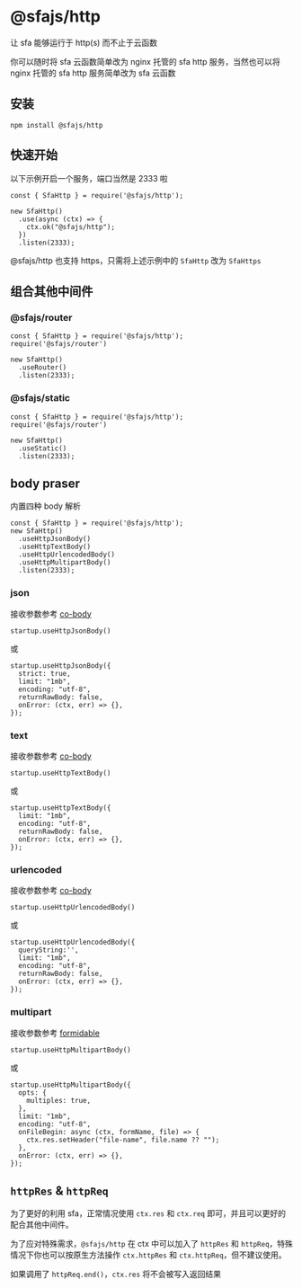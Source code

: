 # @sfajs/http

让 sfa 能够运行于 http(s) 而不止于云函数

你可以随时将 sfa 云函数简单改为 nginx 托管的 sfa http 服务，当然也可以将 nginx 托管的 sfa http 服务简单改为 sfa 云函数

## 安装

```
npm install @sfajs/http
```

## 快速开始

以下示例开启一个服务，端口当然是 2333 啦

```JS
const { SfaHttp } = require('@sfajs/http');

new SfaHttp()
  .use(async (ctx) => {
    ctx.ok("@sfajs/http");
  })
  .listen(2333);
```

@sfajs/http 也支持 https，只需将上述示例中的 `SfaHttp` 改为 `SfaHttps`

## 组合其他中间件

### @sfajs/router

```JS
const { SfaHttp } = require('@sfajs/http');
require('@sfajs/router')

new SfaHttp()
  .useRouter()
  .listen(2333);
```

### @sfajs/static

```JS
const { SfaHttp } = require('@sfajs/http');
require('@sfajs/router')

new SfaHttp()
  .useStatic()
  .listen(2333);
```

## body praser

内置四种 body 解析

```JS
const { SfaHttp } = require('@sfajs/http');
new SfaHttp()
  .useHttpJsonBody()
  .useHttpTextBody()
  .useHttpUrlencodedBody()
  .useHttpMultipartBody()
  .listen(2333);
```

### json

接收参数参考 [co-body](https://github.com/koajs/koa-body)

```JS
startup.useHttpJsonBody()
```

或

```JS
startup.useHttpJsonBody({
  strict: true,
  limit: "1mb",
  encoding: "utf-8",
  returnRawBody: false,
  onError: (ctx, err) => {},
});
```

### text

接收参数参考 [co-body](https://github.com/koajs/koa-body)

```JS
startup.useHttpTextBody()
```

或

```JS
startup.useHttpTextBody({
  limit: "1mb",
  encoding: "utf-8",
  returnRawBody: false,
  onError: (ctx, err) => {},
});
```

### urlencoded

接收参数参考 [co-body](https://github.com/koajs/koa-body)

```JS
startup.useHttpUrlencodedBody()
```

或

```JS
startup.useHttpUrlencodedBody({
  queryString:'',
  limit: "1mb",
  encoding: "utf-8",
  returnRawBody: false,
  onError: (ctx, err) => {},
});
```

### multipart

接收参数参考 [formidable](https://github.com/node-formidable/formidable)

```JS
startup.useHttpMultipartBody()
```

或

```JS
startup.useHttpMultipartBody({
  opts: {
    multiples: true,
  },
  limit: "1mb",
  encoding: "utf-8",
  onFileBegin: async (ctx, formName, file) => {
    ctx.res.setHeader("file-name", file.name ?? "");
  },
  onError: (ctx, err) => {},
});
```

## `httpRes` & `httpReq`

为了更好的利用 sfa，正常情况使用 `ctx.res` 和 `ctx.req` 即可，并且可以更好的配合其他中间件。

为了应对特殊需求，`@sfajs/http` 在 ctx 中可以加入了 `httpRes` 和 `httpReq`，特殊情况下你也可以按原生方法操作 `ctx.httpRes` 和 `ctx.httpReq`，但不建议使用。

如果调用了 `httpReq.end()`，`ctx.res` 将不会被写入返回结果
